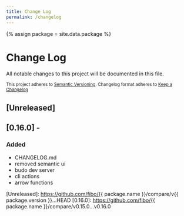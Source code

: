 ```yaml
---
title: Change Log
permalink: /changelog
---
```


{% assign package = site.data.package %}

# Change Log

All notable changes to this project will be documented in this file.

<sub>This project adheres to [Semantic Versioning](http://semver.org/).
Changelog format adheres to [Keep a Changelog](http://keepachangelog.com/)</sub>

## [Unreleased]

## [0.16.0] - 

### Added

- CHANGELOG.md
- removed semantic ui
- budo dev server
- cli actions
- arrow functions

[Unreleased]: https://github.com/fibo/{{ package.name }}/compare/v{{ package.version }}...HEAD
[0.16.0]: https://github.com/fibo/{{ package.name }}/compare/v0.15.0...v0.16.0
